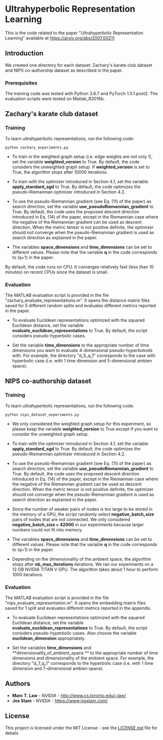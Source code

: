 # Ultrahyperbolic Representation Learning

This is the code related to the paper "Ultrahyperbolic Representation Learning" available at https://arxiv.org/abs/2007.00211

## Introduction

We created one directory for each dataset: Zachary's karate club dataset and NIPS co-authorship dataset as described in the paper.

### Prerequisites

The training code was tested with Python 3.6.7 and PyTorch 1.0.1.post2.
The evaluation scripts were tested on Matlab_R2016b. 

## Zachary's karate club dataset

### Training 

To learn ultrahyperbolic representations, run the following code:
```
python zachary_experiments.py
```

- To train in the weighted graph setup (i.e. edge weights are not only 1), set the variable **weighted_version** to True. By default, the code considers the unweighted graph setup. 
If **weighted_version** is set to True, the algorithm stops after 10000 iterations.

- To train with the optimizer introduced in Section 4.1, set the variable **apply_standard_sgd** to True. By default, the code optimizes the pseudo-Riemannian optimizer introduced in Section 4.2.

- To use the pseudo-Riemannian gradient (see Eq. (11) of the paper) as search direction, set the variable **use_pseudoRiemannian_gradient** to True. By default, the code uses the proposed descent direction introduced in Eq. (14) of the paper, except in the Riemannian case where the negative of the Riemannian gradient can be used as descent direction. 
When the metric tensor is not positive definite, the optimizer should not converge when the pseudo-Riemannian gradient is used as search direction as explained in the paper.

- The variables **space_dimensions** and **time_dimensions** can be set to different values. Please note that the variable **q** in the code corresponds to (q+1) in the paper.

By default, the code runs on CPU. It converges relatively fast (less than 10 minutes) on recent CPUs since the dataset is small. 

### Evaluation

The MATLAB evaluation script is provided in the file "zachary_evaluate_representations.m". It opens the distance matrix files saved for 5 different random splits and evaluates different metrics reported in the paper.

- To evaluate Euclidean representations optimized with the squared Euclidean distance, set the variable **evaluate_euclidean_representations** to True. By default, the script considers pseudo-hyperbolic cases. 

- Set the variable **time_dimensions** to the appropriate number of time dimensions you want to evaluate 4-dimensional pseudo-hyperboloids with. For example, the directory "d_5_q_1" corresponds to the case with hyperbolic case (i.e. with 1 time dimension and 5-dimensional ambien space).


## NIPS co-authorship dataset

### Training 

To learn ultrahyperbolic representations, run the following code:
```
python nips_dataset_experiments.py
```

- We only considered the weighted graph setup for this experiment, so please keep the variable **weighted_version** to True except if you want to consider the unweighted graph setup. 

- To train with the optimizer introduced in Section 4.1, set the variable **apply_standard_sgd** to True. By default, the code optimizes the pseudo-Riemannian optimizer introduced in Section 4.2.

- To use the pseudo-Riemannian gradient (see Eq. (11) of the paper) as search direction, set the variable **use_pseudoRiemannian_gradient** to True. By default, the code uses the proposed descent direction introduced in Eq. (14) of the paper, except in the Riemannian case where the negative of the Riemannian gradient can be used as descent direction. 
When the metric tensor is not positive definite, the optimizer should not converge when the pseudo-Riemannian gradient is used as search direction as explained in the paper.

- Since the number of weaker pairs of nodes is too large to be stored in the memory of a GPU, the script randomly select **negative_batch_size** pairs of nodes that are not connected. 
We only considered **negative_batch_size = 42000** in our experiments because larger numbers could not fit into memory.

- The variables **space_dimensions** and **time_dimensions** can be set to different values. Please note that the variable **q** in the code corresponds to (q+1) in the paper.

- Depending on the dimensionality of the ambient space, the algorithm stops after **nb_max_iterations** iterations. We ran our experiments on a 12 GB NVIDIA TITAN V GPU. The algorithm takes about 1 hour to perform 1000 iterations.

### Evaluation

The MATLAB evaluation script is provided in the file "nips_evaluate_representation.m". It opens the embedding matrix files saved for 1 split and evaluates different metrics reported in the appendix.

- To evaluate Euclidean representations optimized with the squared Euclidean distance, set the variable **evaluate_euclidean_representations** to True. By default, the script considers pseudo-hyperbolic cases. Also choose the variable **euclidean_dimension** appropriately.

- Set the variables **time_dimensions** and **dimensionality_of_ambient_space ** to the appropriate number of time dimensions and dimensionality of the ambient space. For example, the directory "d_7_q_1" corresponds to the hyperbolic case (i.e. with 1 time dimension and 7-dimensional ambien space).



## Authors

* **Marc T. Law** - *NVIDIA* - http://www.cs.toronto.edu/~law/
* **Jos Stam** - *NVIDIA* - https://www.josstam.com/

## License

This project is licensed under the MIT License - see the [LICENSE.md](LICENSE.md) file for details

